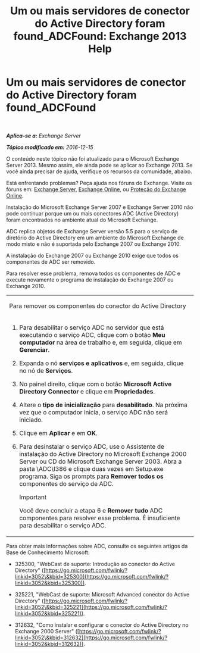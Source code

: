 ﻿---
title: 'Um ou mais servidores de conector do Active Directory foram found_ADCFound: Exchange 2013 Help'
TOCTitle: Um ou mais servidores de conector do Active Directory foram found_ADCFound
ms:assetid: a874f51f-09a2-4a76-9695-d61fb1ee6c1c
ms:mtpsurl: https://technet.microsoft.com/pt-br/library/ms.exch.setupreadiness.adcfound(v=EXCHG.150)
ms:contentKeyID: 50486355
ms.date: 05/22/2018
mtps_version: v=EXCHG.150
ms.translationtype: MT
---

# Um ou mais servidores de conector do Active Directory foram found\_ADCFound

 

_**Aplica-se a:** Exchange Server_

_**Tópico modificado em:** 2016-12-15_

O conteúdo neste tópico não foi atualizado para o Microsoft Exchange Server 2013. Mesmo assim, ele ainda pode se aplicar ao Exchange 2013. Se você ainda precisar de ajuda, verifique os recursos da comunidade, abaixo.

Está enfrentando problemas? Peça ajuda nos fóruns do Exchange. Visite os fóruns em: [Exchange Server](https://go.microsoft.com/fwlink/p/?linkid=60612), [Exchange Online](https://go.microsoft.com/fwlink/p/?linkid=267542), ou [Proteção do Exchange Online](https://go.microsoft.com/fwlink/p/?linkid=285351).

Instalação do Microsoft Exchange Server 2007 e Exchange Server 2010 não pode continuar porque um ou mais conectores ADC (Active Directory) foram encontrados no ambiente atual do Microsoft Exchange.

ADC replica objetos de Exchange Server versão 5.5 para o serviço de diretório do Active Directory em um ambiente do Microsoft Exchange de modo misto e não é suportada pelo Exchange 2007 ou Exchange 2010.

A instalação do Exchange 2007 ou Exchange 2010 exige que todos os componentes de ADC ser removido.

Para resolver esse problema, remova todos os componentes de ADC e execute novamente o programa de instalação do Exchange 2007 ou Exchange 2010.


<table>
<colgroup>
<col style="width: 100%" />
</colgroup>
<tbody>
<tr class="odd">
<td><p>Para remover os componentes do conector do Active Directory</p></td>
</tr>
<tr class="even">
<td><ol>
<li><p>Para desabilitar o serviço ADC no servidor que está executando o serviço ADC, clique com o botão <strong>Meu computador</strong> na área de trabalho e, em seguida, clique em <strong>Gerenciar</strong>.</p></li>
<li><p>Expanda o nó <strong>serviços e aplicativos</strong> e, em seguida, clique no nó de <strong>Serviços</strong>.</p></li>
<li><p>No painel direito, clique com o botão <strong>Microsoft Active Directory Connector</strong> e clique em <strong>Propriedades</strong>.</p></li>
<li><p>Altere o <strong>tipo de inicialização</strong> para <strong>desabilitado</strong>. Na próxima vez que o computador inicia, o serviço ADC não será iniciado.</p></li>
<li><p>Clique em <strong>Aplicar</strong> e em <strong>OK</strong>.</p></li>
<li><p>Para desinstalar o serviço ADC, use o Assistente de instalação do Active Directory no Microsoft Exchange 2000 Server ou CD do Microsoft Exchange Server 2003. Abra a pasta \ADC\I386 e clique duas vezes em Setup.exe programa. Siga os prompts para <strong>Remover todos os</strong> componentes do serviço de ADC.</p>

> [!IMPORTANT]
> Você deve concluir a etapa 6 e <STRONG>Remover tudo</STRONG> ADC componentes para resolver esse problema. É insuficiente para desabilitar o serviço ADC.


</li>
</ol></td>
</tr>
</tbody>
</table>


Para obter mais informações sobre ADC, consulte os seguintes artigos da Base de Conhecimento Microsoft:

  - 325300, "WebCast de suporte: Introdução ao conector do Active Directory" ([https://go.microsoft.com/fwlink/?linkid=3052\&kbid=325300](https://go.microsoft.com/fwlink/?linkid=3052&kbid=325300)).

  - 325221, "WebCast de suporte: Microsoft Advanced conector do Active Directory" ([https://go.microsoft.com/fwlink/?linkid=3052\&kbid=325221](https://go.microsoft.com/fwlink/?linkid=3052&kbid=325221)).

  - 312632, "Como instalar e configurar o conector do Active Directory no Exchange 2000 Server" ([https://go.microsoft.com/fwlink/?linkid=3052\&kbid=312632](https://go.microsoft.com/fwlink/?linkid=3052&kbid=312632)).

